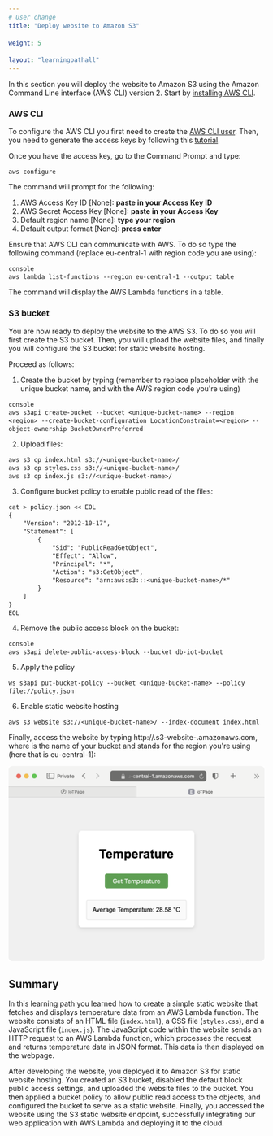 ```yaml
---
# User change
title: "Deploy website to Amazon S3"

weight: 5

layout: "learningpathall"
---
```

In this section you will deploy the website to Amazon S3 using the Amazon Command Line interface (AWS CLI) version 2. Start by [installing AWS CLI](/install-guides/aws-cli/).
### AWS CLI
To configure the AWS CLI you first need to create the [AWS CLI user](https://docs.aws.amazon.com/IAM/latest/UserGuide/id_users_create.html#id_users_create_console). Then, you need to generate the access keys by following this [tutorial](https://docs.aws.amazon.com/cli/v1/userguide/cli-authentication-user.html).

Once you have the access key, go to the Command Prompt and type:

```console
aws configure
```

The command will prompt for the following:
1. AWS Access Key ID [None]: **paste in your Access Key ID**
2. AWS Secret Access Key [None]: **paste in your Access Key**
3. Default region name [None]: **type your region**
4. Default output format [None]: **press enter**

Ensure that AWS CLI can communicate with AWS. To do so type the following command (replace eu-central-1 with region code you are using):
```
console 
aws lambda list-functions --region eu-central-1 --output table
```

The command will display the AWS Lambda functions in a table.

### S3 bucket
You are now ready to deploy the website to the AWS S3. To do so you will first create the S3 bucket. Then, you will upload the website files, and finally you will configure the S3 bucket for static website hosting.

Proceed as follows:
1. Create the bucket by typing (remember to replace <unique-bucket-name> placeholder with the unique bucket name, and <region> with the AWS region code you're using)
``` 
console
aws s3api create-bucket --bucket <unique-bucket-name> --region <region> --create-bucket-configuration LocationConstraint=<region> --object-ownership BucketOwnerPreferred
```

2. Upload files:
```console
aws s3 cp index.html s3://<unique-bucket-name>/
aws s3 cp styles.css s3://<unique-bucket-name>/
aws s3 cp index.js s3://<unique-bucket-name>/
```

3. Configure bucket policy to enable public read of the files:
```console
cat > policy.json << EOL                                                      
{
    "Version": "2012-10-17",
    "Statement": [
        {
            "Sid": "PublicReadGetObject",
            "Effect": "Allow",
            "Principal": "*",
            "Action": "s3:GetObject",
            "Resource": "arn:aws:s3:::<unique-bucket-name>/*"
        }
    ]
}
EOL
```

4. Remove the public access block on the bucket:
```
console
aws s3api delete-public-access-block --bucket db-iot-bucket
```

5. Apply the policy
```console
ws s3api put-bucket-policy --bucket <unique-bucket-name> --policy file://policy.json
```

6. Enable static website hosting
```console
aws s3 website s3://<unique-bucket-name>/ --index-document index.html
```

Finally, access the website by typing http://<unique-bucket-name>.s3-website-<region>.amazonaws.com, where <unique-bucket-name> is the name of your bucket and <region> stands for the region you're using (here that is eu-central-1):

![fig5](Figures/05.png)

## Summary
In this learning path you learned how to create a simple static website that fetches and displays temperature data from an AWS Lambda function. The website consists of an HTML file (`index.html`), a CSS file (`styles.css`), and a JavaScript file (`index.js`). The JavaScript code within the website sends an HTTP request to an AWS Lambda function, which processes the request and returns temperature data in JSON format. This data is then displayed on the webpage.

After developing the website, you deployed it to Amazon S3 for static website hosting. You created an S3 bucket, disabled the default block public access settings, and uploaded the website files to the bucket. You then applied a bucket policy to allow public read access to the objects, and configured the bucket to serve as a static website. Finally, you accessed the website using the S3 static website endpoint, successfully integrating our web application with AWS Lambda and deploying it to the cloud.
